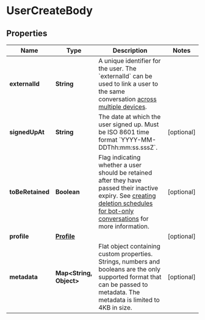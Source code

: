 

# UserCreateBody

## Properties

Name | Type | Description | Notes
------------ | ------------- | ------------- | -------------
**externalId** | **String** | A unique identifier for the user. The &#x60;externalId&#x60; can be used to link a user to the same conversation [across multiple devices](https://developer.zendesk.com/documentation/conversations/messaging-platform/users/authenticating-users/).  | 
**signedUpAt** | **String** | The date at which the user signed up. Must be ISO 8601 time format &#x60;YYYY-MM-DDThh:mm:ss.sssZ&#x60;. |  [optional]
**toBeRetained** | **Boolean** | Flag indicating whether a user should be retained after they have passed their inactive expiry. See [creating deletion schedules for bot-only conversations](https://support.zendesk.com/hc/en-us/articles/8499219792154) for more information. |  [optional]
**profile** | [**Profile**](Profile.md) |  |  [optional]
**metadata** | **Map&lt;String, Object&gt;** | Flat object containing custom properties. Strings, numbers and booleans  are the only supported format that can be passed to metadata. The metadata is limited to 4KB in size.  |  [optional]



